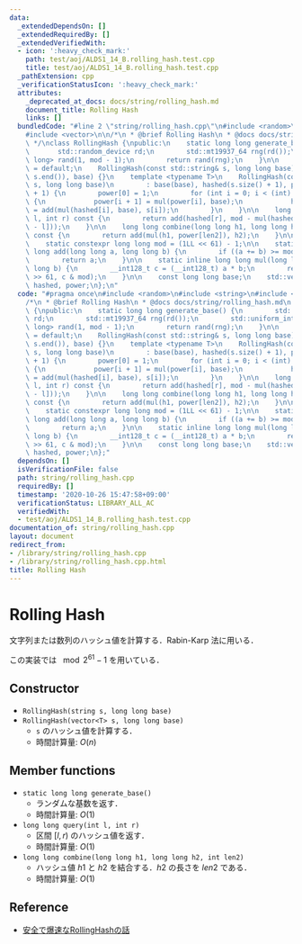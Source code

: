 ```yaml
---
data:
  _extendedDependsOn: []
  _extendedRequiredBy: []
  _extendedVerifiedWith:
  - icon: ':heavy_check_mark:'
    path: test/aoj/ALDS1_14_B.rolling_hash.test.cpp
    title: test/aoj/ALDS1_14_B.rolling_hash.test.cpp
  _pathExtension: cpp
  _verificationStatusIcon: ':heavy_check_mark:'
  attributes:
    _deprecated_at_docs: docs/string/rolling_hash.md
    document_title: Rolling Hash
    links: []
  bundledCode: "#line 2 \"string/rolling_hash.cpp\"\n#include <random>\n#include <string>\n\
    #include <vector>\n\n/*\n * @brief Rolling Hash\n * @docs docs/string/rolling_hash.md\n\
    \ */\nclass RollingHash {\npublic:\n    static long long generate_base() {\n \
    \       std::random_device rd;\n        std::mt19937_64 rng(rd());\n        std::uniform_int_distribution<long\
    \ long> rand(1, mod - 1);\n        return rand(rng);\n    }\n\n    RollingHash()\
    \ = default;\n    RollingHash(const std::string& s, long long base) : RollingHash(std::vector<char>(s.begin(),\
    \ s.end()), base) {}\n    template <typename T>\n    RollingHash(const std::vector<T>&\
    \ s, long long base)\n        : base(base), hashed(s.size() + 1), power(s.size()\
    \ + 1) {\n        power[0] = 1;\n        for (int i = 0; i < (int) s.size(); ++i)\
    \ {\n            power[i + 1] = mul(power[i], base);\n            hashed[i + 1]\
    \ = add(mul(hashed[i], base), s[i]);\n        }\n    }\n\n    long long query(int\
    \ l, int r) const {\n        return add(hashed[r], mod - mul(hashed[l], power[r\
    \ - l]));\n    }\n\n    long long combine(long long h1, long long h2, int len2)\
    \ const {\n        return add(mul(h1, power[len2]), h2);\n    }\n\nprivate:\n\
    \    static constexpr long long mod = (1LL << 61) - 1;\n\n    static inline long\
    \ long add(long long a, long long b) {\n        if ((a += b) >= mod) a -= mod;\n\
    \        return a;\n    }\n\n    static inline long long mul(long long a, long\
    \ long b) {\n        __int128_t c = (__int128_t) a * b;\n        return add(c\
    \ >> 61, c & mod);\n    }\n\n    const long long base;\n    std::vector<long long>\
    \ hashed, power;\n};\n"
  code: "#pragma once\n#include <random>\n#include <string>\n#include <vector>\n\n\
    /*\n * @brief Rolling Hash\n * @docs docs/string/rolling_hash.md\n */\nclass RollingHash\
    \ {\npublic:\n    static long long generate_base() {\n        std::random_device\
    \ rd;\n        std::mt19937_64 rng(rd());\n        std::uniform_int_distribution<long\
    \ long> rand(1, mod - 1);\n        return rand(rng);\n    }\n\n    RollingHash()\
    \ = default;\n    RollingHash(const std::string& s, long long base) : RollingHash(std::vector<char>(s.begin(),\
    \ s.end()), base) {}\n    template <typename T>\n    RollingHash(const std::vector<T>&\
    \ s, long long base)\n        : base(base), hashed(s.size() + 1), power(s.size()\
    \ + 1) {\n        power[0] = 1;\n        for (int i = 0; i < (int) s.size(); ++i)\
    \ {\n            power[i + 1] = mul(power[i], base);\n            hashed[i + 1]\
    \ = add(mul(hashed[i], base), s[i]);\n        }\n    }\n\n    long long query(int\
    \ l, int r) const {\n        return add(hashed[r], mod - mul(hashed[l], power[r\
    \ - l]));\n    }\n\n    long long combine(long long h1, long long h2, int len2)\
    \ const {\n        return add(mul(h1, power[len2]), h2);\n    }\n\nprivate:\n\
    \    static constexpr long long mod = (1LL << 61) - 1;\n\n    static inline long\
    \ long add(long long a, long long b) {\n        if ((a += b) >= mod) a -= mod;\n\
    \        return a;\n    }\n\n    static inline long long mul(long long a, long\
    \ long b) {\n        __int128_t c = (__int128_t) a * b;\n        return add(c\
    \ >> 61, c & mod);\n    }\n\n    const long long base;\n    std::vector<long long>\
    \ hashed, power;\n};"
  dependsOn: []
  isVerificationFile: false
  path: string/rolling_hash.cpp
  requiredBy: []
  timestamp: '2020-10-26 15:47:58+09:00'
  verificationStatus: LIBRARY_ALL_AC
  verifiedWith:
  - test/aoj/ALDS1_14_B.rolling_hash.test.cpp
documentation_of: string/rolling_hash.cpp
layout: document
redirect_from:
- /library/string/rolling_hash.cpp
- /library/string/rolling_hash.cpp.html
title: Rolling Hash
---
```

# Rolling Hash

文字列または数列のハッシュ値を計算する．Rabin-Karp 法に用いる．

この実装では $\mod 2^{61} - 1$ を用いている．

## Constructor

- `RollingHash(string s, long long base)`
- `RollingHash(vector<T> s, long long base)`
    - `s` のハッシュ値を計算する．
    - 時間計算量: $O(n)$

## Member functions

- `static long long generate_base()`
    - ランダムな基数を返す．
    - 時間計算量: $O(1)$
- `long long query(int l, int r)`
    - 区間 $[l, r)$ のハッシュ値を返す．
    - 時間計算量: $O(1)$
- `long long combine(long long h1, long long h2, int len2)`
    - ハッシュ値 $h1$ と $h2$ を結合する．$h2$ の長さを $len2$ である．
    - 時間計算量: $O(1)$

## Reference

- [安全で爆速なRollingHashの話](https://qiita.com/keymoon/items/11fac5627672a6d6a9f6)